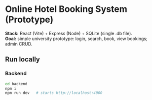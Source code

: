 # Online Hotel Booking System (Prototype)

**Stack:** React (Vite) + Express (Node) + SQLite (single .db file).  
**Goal:** simple university prototype: login, search, book, view bookings; admin CRUD.

## Run locally
### Backend
```bash
cd backend
npm i
npm run dev   # starts http://localhost:4000

